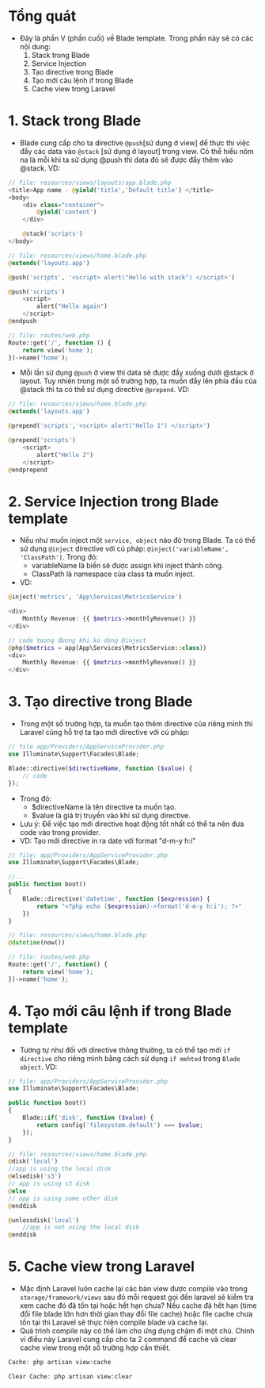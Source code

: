 # Tổng quát

- Đây là phần V (phần cuối) về Blade template. Trong phần này sẽ có các nội dung:
  1. Stack trong Blade
  2. Service Injection
  3. Tạo directive trong Blade
  4. Tạo mới câu lệnh if trong Blade
  5. Cache view trong Laravel

# 1. Stack trong Blade

- Blade cung cấp cho ta directive `@push`[sử dụng ở view] để thực thi việc đẩy các data vào `@stack` [sử dụng ở layout] trong view. Có thể hiểu nôm na là mỗi khi ta sử dụng @push thì data đó sẽ được đẩy thêm vào @stack. VD:

```php
// file: resources/views/layouts/app.blade.php
<title>App name - @yield('title','Default title') </title>
<body>
    <div class="container">
        @yield('content')
    </div>

    @stack('scripts')
</body>

// file: resources/views/home.blade.php
@extends('layouts.app')

@push('scripts', '<script> alert("Hello with stack") </script>')

@push('scripts')
    <script>
        alert("Hello again")
    </script>
@endpush

// file: routes/web.php
Route::get('/', function () {
    return view('home');
})->name('home');
```

- Mỗi lần sử dụng `@push` ở view thì data sẽ được đẩy xuống dưới @stack ở layout. Tuy nhiên trong một số trường hợp, ta muốn đẩy lên phía đầu của @stack thì ta có thể sử dụng directive `@prepend`. VD:

```php
// file: resources/views/home.blade.php
@extends('layouts.app')

@prepend('scripts','<script> alert("Hello 1") </script>')

@prepend('scripts')
    <script>
        alert("Hello 2")
    </script>
@endprepend
```

# 2. Service Injection trong Blade template

- Nếu như muốn inject một `service, object` nào đó trong Blade. Ta có thể sử dụng `@inject` directive với cú pháp: `@inject('variableName', 'ClassPath')`. Trong đó:
  - variableName là biến sẽ được assign khi inject thành công.
  - ClassPath là namespace của class ta muốn inject.
- VD:

```php
@inject('metrics', 'App\Services\MetricsService')

<div>
    Monthly Revenue: {{ $metrics->monthlyRevenue() }}
</div>

// code tương đương khi ko dùng @inject
@php($metrics = app(App\Services\MetricsService::class))
<div>
    Monthly Revenue: {{ $metrics->monthlyRevenue() }}
</div>
```

# 3. Tạo directive trong Blade

- Trong một số trường hợp, ta muốn tạo thêm directive của riêng mình thì Laravel cũng hỗ trợ ta tạo mới directive với cú pháp:

```php
// file app/Providers/AppServiceProvider.php
use Illuminate\Support\Facades\Blade;

Blade::directive($directiveName, function ($value) {
    // code
});
```

- Trong đó:
  - $directiveName là tên directive ta muốn tạo.
  - $value là giá trị truyền vào khi sử dụng directive.
- Lưu ý: Để việc tạo mới directive hoạt động tốt nhất có thể ta nên đưa code vào trong provider.
- VD: Tạo mới directive in ra date với format "d-m-y h:i"

```php
// file: app/Providers/AppServiceProvider.php
use Illuminate\Support\Facades\Blade;

//...
public function boot()
{
    Blade::directive('datetime', function ($expression) {
        return "<?php echo ($expression)->format('d-m-y h:i'); ?>"
    })
}

// file: resources/views/home.blade.php
@datetime(now())

// file: routes/web.php
Route::get('/', function() {
    return view('home');
})->name('home');
```

# 4. Tạo mới câu lệnh if trong Blade template

- Tương tự như đối với directive thông thường, ta có thể tạo mới `if directive` cho riêng mình bằng cách sử dụng `if mehtod` trong `Blade object`. VD:

```php
// file: app/Providers/AppServiceProvider.php
use Illuminate\Support\Facades\Blade;

public function boot()
{
    Blade::if('disk', function ($value) {
        return config('filesystem.default') === $value;
    });
}

// file: resources/views/home.blade.php
@disk('local')
//app is using the local disk
@elsedisk('s3')
// app is using s3 disk
@else
// app is using some other disk
@enddisk

@unlessdisk('local')
    //app is not using the local disk
@enddisk
```

# 5. Cache view trong Laravel

- Mặc định Laravel luôn cache lại các bản view được compile vào trong `storage/framework/views` sau đó mỗi request gọi đến laravel sẽ kiểm tra xem cache đó đã tồn tại hoặc hết hạn chưa? Nếu cache đã hết hạn (time đổi file blade lớn hơn thời gian thay đổi file cache) hoặc file cache chưa tồn tại thì Laravel sẽ thực hiện compile blade và cache lại.
- Quá trình compile này có thể làm cho ứng dụng chậm đi một chú. Chính vì điều này Laravel cung cấp cho ta 2 command để cache và clear cache view trong một số trường hợp cần thiết.

```php
Cache: php artisan view:cache

Clear Cache: php artisan view:clear
```

